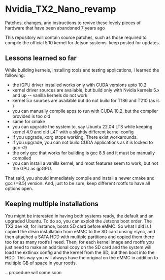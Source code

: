 # Nvidia_TX2_Nano_revamp
Patches, changes, and instructions to revive these lovely pieces of hardware that have been abandoned 7 years ago

This repository will contain source patches, such as those required to compile the official 5.10 kernel for Jetson systems. keep posted for updates.



## Lessons learned so far

While building kernels, installing tools and testing applications, I learned the following:

* the iGPU driver installed works only with CUDA versions upto 10.2
* kernel driver sources are available, but build only with Nvidia kernels 5.x and up -- vanilla kernels do not work
* kernel 5.x sources are available but do not build for T186 and T210 (as is )
* you can manually compile apps to run with CUDA 10.2, but the compiler provided is too old
* same for cmake
* you can upgrade the system to, say Ubuntu 22.04 LTS while keeping kernel 4.9 and old L4T with a slightly different kernel config
* if you upgrade, xorg stops working. There exist workarounds.
* if you upgrade, you can not build CUDA applications as it is locked to gcc <9
* the only gcc that works for building is gcc 8.5 and it must be manually compiled
* you can install a vanilla kernel, and most features seem to work, but not the GPU as gpGPU.

That said, you should immediately compile and install a newer cmake and gcc (=8.5) version. And, just to be sure, keep different rootfs to have all options open.

## Keeping multiple installations

You might be interested in having both systems ready, the default and an upgraded Ubuntu. To do so, you can exploit the Jetsons boot order. The TX2 dev kit, for instance, boots SD card before eMMC.
So what I did is I copied the clean installation from eMMC to the SD card unsing rsync, and then attached a SATA HDD with multiple partitions and copied them there too for as many rootfs I need. Then, for each kernel image and rootfs you just need to make an additional copy on the SD card and the system will load the extlinux config and the kernel from the SD, but then boot into the HDD. 
This way you will always have the original on the eMMC in addition to multiple GB of space in your rootfs.

.. procedure will come soon